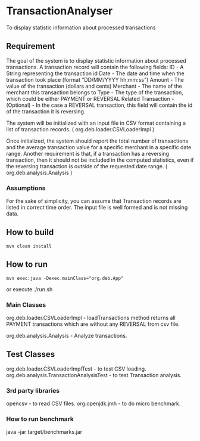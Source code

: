 # TransactionAnalyser
To display statistic information about processed transactions

## Requirement
The goal of the system is to display statistic information about processed transactions.
A transaction record will contain the following fields:
ID - A String representing the transaction id
Date - The date and time when the transaction took place (format "DD/MM/YYYY hh:mm:ss")
Amount - The value of the transaction (dollars and cents)
Merchant - The name of the merchant this transaction belongs to
Type - The type of the transaction, which could be either PAYMENT or REVERSAL
Related Transaction - (Optional) - In the case a REVERSAL transaction, this field will contain the id of the transaction it is reversing.

The system will be initialized with an input file in CSV format containing a list of transaction records. ( org.deb.loader.CSVLoaderImpl )

Once initialized, the system should report the total number of transactions and the average transaction value for a specific merchant in a specific date range.
Another requirement is that, if a transaction has a reversing transaction, then it should not be included in the computed statistics, even if the reversing transaction is outside of the requested date range. ( org.deb.analysis.Analysis )

### Assumptions
For the sake of simplicity, you can assume that Transaction records are listed in correct time order.
The input file is well formed and is not missing data.


## How to build
```
mvn clean install 
```

## How to run
```
mvn exec:java -Dexec.mainClass="org.deb.App"
```

or execute
./run.sh

### Main Classes
org.deb.loader.CSVLoaderImpl - loadTransactions method returns all PAYMENT transactions which are without any REVERSAL from csv file.

org.deb.analysis.Analysis - Analyze transactions.

## Test Classes
org.deb.loader.CSVLoaderImplTest - to test CSV loading.
org.deb.analysis.TransactionAnalysisTest - to test Transaction analysis. 



### 3rd party libraries
opencsv - to read CSV files.
org.openjdk.jmh - to do micro benchmark.

### How to run benchmark
java -jar target/benchmarks.jar
